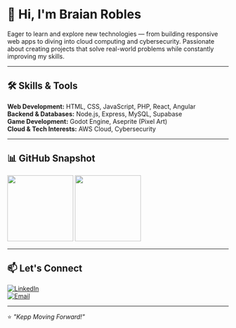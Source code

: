 # 👋 Hi, I'm Braian Robles  

Eager to learn and explore new technologies — from building responsive web apps to diving into cloud computing and cybersecurity. 
Passionate about creating projects that solve real-world problems while constantly improving my skills.  

---

## 🛠 Skills & Tools
**Web Development:** HTML, CSS, JavaScript, PHP, React, Angular  
**Backend & Databases:** Node.js, Express, MySQL, Supabase  
**Game Development:** Godot Engine, Aseprite (Pixel Art)  
**Cloud & Tech Interests:** AWS Cloud, Cybersecurity  

---
 
## 📊 GitHub Snapshot
<p align="left">
  <img src="https://github-readme-stats.vercel.app/api?username=Thisisnotbrai&show_icons=true&theme=tokyonight" height="150"/>
  <img src="https://github-readme-stats.vercel.app/api/top-langs/?username=Thisisnotbrai&layout=compact&theme=tokyonight" height="150"/>
</p>

---

## 📫 Let's Connect
[![LinkedIn](https://img.shields.io/badge/LinkedIn-0A66C2?logo=linkedin&logoColor=white)](https://www.linkedin.com/in/braian-robles-752585339)  
[![Email](https://img.shields.io/badge/Email-D14836?logo=gmail&logoColor=white)](mailto:braian.robles26@gmail.com)  

---

⭐️ *"Kepp Moving Forward!"*  
